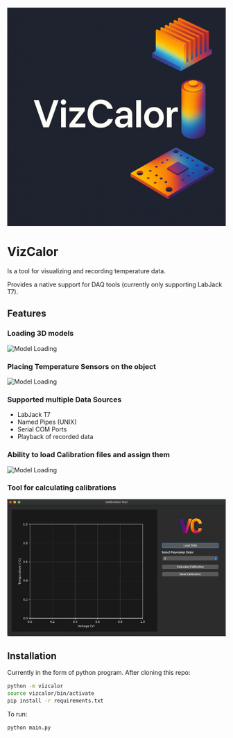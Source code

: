 ![VizCalor](imgs/header.png)

# VizCalor
Is a tool for visualizing and recording temperature data.

Provides a native support for DAQ tools (currently only supporting LabJack T7).

## Features

### Loading 3D models

![Model Loading](imgs/Model_loading.gif)


### Placing Temperature Sensors on the object

![Model Loading](imgs/Sensor_placement.gif)

### Supported multiple Data Sources

- LabJack T7
- Named Pipes (UNIX)
- Serial COM Ports
- Playback of recorded data

### Ability to load Calibration files and assign them

![Model Loading](imgs/calib_loading.gif)

### Tool for calculating calibrations

![Model Loading](imgs/Calibrator.gif)


## Installation

Currently in the form of python program. After cloning this repo:

```zsh
python -m vizcalor
source vizcalor/bin/activate
pip install -r requirements.txt
```

To run:

```zsh
python main.py
```

